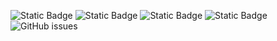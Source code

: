 ![Static Badge](https://img.shields.io/badge/blacklists-60-000000) ![Static Badge](https://img.shields.io/badge/blacklisted-2688371-cc0000) ![Static Badge](https://img.shields.io/badge/whitelisted-2245-00CC00) ![Static Badge](https://img.shields.io/badge/streaming_blacklist-28107-000000) ![GitHub issues](https://img.shields.io/github/issues/fabriziosalmi/blacklists)
